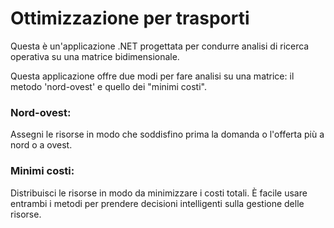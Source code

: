 # Ottimizzazione per trasporti
Questa è un'applicazione .NET progettata per condurre analisi di ricerca operativa su una matrice bidimensionale.

Questa applicazione offre due modi per fare analisi su una matrice: il metodo 'nord-ovest' e quello dei "minimi costi".

### Nord-ovest:
Assegni le risorse in modo che soddisfino prima la domanda o l'offerta più a nord o a ovest.
### Minimi costi: 
Distribuisci le risorse in modo da minimizzare i costi totali. È facile usare entrambi i metodi per prendere decisioni intelligenti sulla gestione delle risorse.
